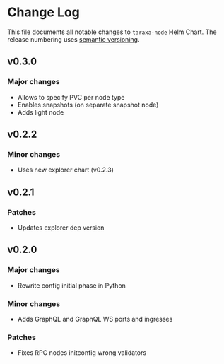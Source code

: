 # Change Log

This file documents all notable changes to `taraxa-node` Helm Chart. The release
numbering uses [semantic versioning](http://semver.org).

## v0.3.0

### Major changes

* Allows to specify PVC per node type
* Enables snapshots (on separate snapshot node)
* Adds light node

## v0.2.2

### Minor changes

* Uses new explorer chart (v0.2.3)

## v0.2.1

### Patches

* Updates explorer dep version

## v0.2.0

### Major changes

* Rewrite config initial phase in Python

### Minor changes

* Adds GraphQL and GraphQL WS ports and ingresses

### Patches

* Fixes RPC nodes initconfig wrong validators

